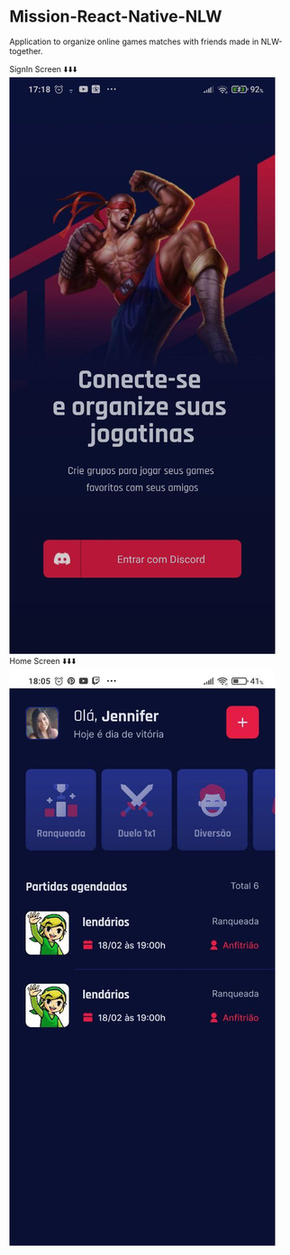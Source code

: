 # Mission-React-Native-NLW

Application to organize online games matches with friends made in NLW-together.

SignIn Screen ⬇️⬇️⬇️
<br>
![ScreenShot](https://github.com/Jenny-2021/imageshost/blob/3a81f3e9261ac8b76211fac673cdb958b269393f/SignIn%20Screen2.jpg)
<br>
Home Screen ⬇️⬇️⬇️
<br>
![ScreenShot](https://github.com/Jenny-2021/imageshost/blob/113674605af747422ba1558dea6e4108270dd514/Home%20screen.jpg)
